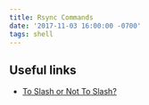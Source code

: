 ```yaml
---
title: Rsync Commands
date: '2017-11-03 16:00:00 -0700'
tags: shell
---
```


## Useful links

* [To Slash or Not To Slash?](http://qdosmsq.dunbar-it.co.uk/blog/2013/02/rsync-to-slash-or-not-to-slash/)
